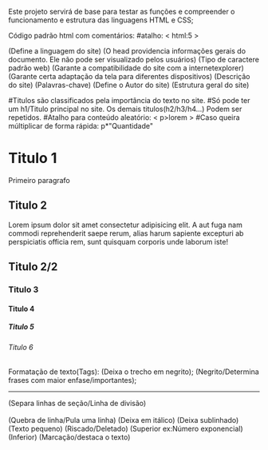 Este projeto servirá de base para testar as funções e compreender o funcionamento e estrutura das linguagens HTML e CSS;

Código padrão html com comentários: 
#atalho: < html:5 >

<!DOCTYPE html>

<html lang="pt-br"> (Define a linguagem do site)

<head> (O head providencia informações gerais do documento. Ele não pode ser visualizado pelos usuários)
    <meta charset="UTF-8"> (Tipo de caractere padrão web)
    <meta http-equiv="X-UA-Compatible" content="IE=edge"> (Garante a compatibilidade do site com a internetexplorer)
    <meta name="viewport" content="width=device-width, initial-scale=1.0"> (Garante certa adaptação da tela para diferentes dispositivos)
    <meta name="description" content="Projeto HTML para entender a linguagem"> (Descrição do site)
    <meta name="keywords" content="programacao,html,css,javascript"> (Palavras-chave)
    <meta name="author" content="Nicole Tamarindo"> (Define o Autor do site)
    <title>ProjetoHTML</title>
</head>

<body> (Estrutura geral do site)

#Titulos são classificados pela importância do texto no site.
#Só pode ter um h1/Titulo principal no site. Os demais titulos(h2/h3/h4...) Podem ser repetidos.
#Atalho para conteúdo aleatório: < p>lorem >
#Caso queira múltiplicar de forma rápida: p*"Quantidade"

<h1>Titulo 1</h1>

<p> Primeiro paragrafo</p>

<h2>Titulo 2</h2>

<p>Lorem ipsum dolor sit amet consectetur adipisicing elit. A aut fuga nam commodi reprehenderit saepe rerum, alias harum sapiente excepturi ab perspiciatis officia rem, sunt quisquam corporis unde laborum iste!</p>

<h2>Titulo 2/2</h2>
<h3>Titulo 3</h3>
<h4>Titulo 4</h4>
<h5>Titulo 5</h5>
<h6>Titulo 6</h6>

</body>

</html>

Formatação de texto(Tags): 
    <b></b> (Deixa o trecho em negrito);
    <strong></strong> (Negrito/Determina frases com maior enfase/importantes);
    <hr></hr> (Separa linhas de seção/Linha de divisão)
    <br></br> (Quebra de linha/Pula uma linha)
    <i></i> (Deixa em itálico)
    <u></u> (Deixa sublinhado)
    <small></small> (Texto pequeno)
    <del></del> (Riscado/Deletado)
    <sup></sup> (Superior ex:Número exponencial)
    <sub></sub> (Inferior)
    <mark></mark> (Marcação/destaca o texto)